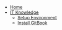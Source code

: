  * [Home](README.md)
 * [IT Knowledge](info-tech/README.md)
   * [Setup Environment](info-tech/setup-env.md)
   * [Install GitBook](info-tech/install-gitbook.md)

